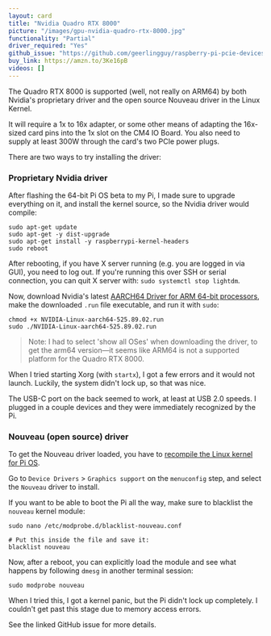 ```yaml
---
layout: card
title: "Nvidia Quadro RTX 8000"
picture: "/images/gpu-nvidia-quadro-rtx-8000.jpg"
functionality: "Partial"
driver_required: "Yes"
github_issue: "https://github.com/geerlingguy/raspberry-pi-pcie-devices/issues/480"
buy_link: https://amzn.to/3Ke16pB
videos: []
---
```

The Quadro RTX 8000 is supported (well, not really on ARM64) by both Nvidia's proprietary driver and the open source Nouveau driver in the Linux Kernel.

It will require a 1x to 16x adapter, or some other means of adapting the 16x-sized card pins into the 1x slot on the CM4 IO Board. You also need to supply at least 300W through the card's two PCIe power plugs.

There are two ways to try installing the driver:

### Proprietary Nvidia driver

After flashing the 64-bit Pi OS beta to my Pi, I made sure to upgrade everything on it, and install the kernel source, so the Nvidia driver would compile:

```
sudo apt-get update
sudo apt-get -y dist-upgrade
sudo apt-get install -y raspberrypi-kernel-headers
sudo reboot
```

After rebooting, if you have X server running (e.g. you are logged in via GUI), you need to log out. If you're running this over SSH or serial connection, you can quit X server with: `sudo systemctl stop lightdm`.

Now, download Nvidia's latest [AARCH64 Driver for ARM 64-bit processors](https://www.nvidia.com/en-us/drivers/unix/linux-aarch64-archive/), make the downloaded `.run` file executable, and run it with `sudo`:

```
chmod +x NVIDIA-Linux-aarch64-525.89.02.run
sudo ./NVIDIA-Linux-aarch64-525.89.02.run
```

> Note: I had to select 'show all OSes' when downloading the driver, to get the arm64 version—it seems like ARM64 is not a supported platform for the Quadro RTX 8000.

When I tried starting Xorg (with `startx`), I got a few errors and it would not launch. Luckily, the system didn't lock up, so that was nice.

The USB-C port on the back seemed to work, at least at USB 2.0 speeds. I plugged in a couple devices and they were immediately recognized by the Pi.

### Nouveau (open source) driver

To get the Nouveau driver loaded, you have to [recompile the Linux kernel for Pi OS](https://github.com/geerlingguy/raspberry-pi-pcie-devices/tree/master/extras/cross-compile).

Go to `Device Drivers` > `Graphics support` on the `menuconfig` step, and select the `Nouveau` driver to install.

If you want to be able to boot the Pi all the way, make sure to blacklist the `nouveau` kernel module:

```
sudo nano /etc/modprobe.d/blacklist-nouveau.conf

# Put this inside the file and save it:
blacklist nouveau
```

Now, after a reboot, you can explicitly load the module and see what happens by following `dmesg` in another terminal session:

```
sudo modprobe nouveau
```

When I tried this, I got a kernel panic, but the Pi didn't lock up completely. I couldn't get past this stage due to memory access errors.

See the linked GitHub issue for more details.
